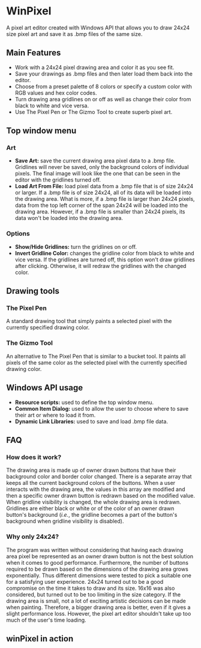 # WinPixel
A pixel art editor created with Windows API that allows you to draw 24x24 size pixel art and save it as .bmp files of the same size.
## Main Features
- Work with a 24x24 pixel drawing area and color it as you see fit.
- Save your drawings as .bmp files and then later load them back into the editor.
- Choose from a preset palette of 8 colors or specify a custom color with RGB values and hex color codes.
- Turn drawing area gridlines on or off as well as change their color from black to white and vice versa.
- Use The Pixel Pen or The Gizmo Tool to create superb pixel art.
## Top window menu
### Art
- **Save Art:** save the current drawing area pixel data to a .bmp file. Gridlines will never be saved, only the background colors of individual pixels. The final image will look like the one that can be seen in the editor with the gridlines turned off.
- **Load Art From File:** load pixel data from a .bmp file that is of size 24x24 or larger. If a .bmp file is of size 24x24, all of its data will be loaded into the drawing area. What is more, if a .bmp file is larger than 24x24 pixels, data from the top left corner of the span 24x24 will be loaded into the drawing area. However, if a .bmp file is smaller than 24x24 pixels, its data won't be loaded into the drawing area. 
### Options
- **Show/Hide Gridlines:** turn the gridlines on or off.
- **Invert Gridline Color:** changes the gridline color from black to white and vice versa. If the gridlines are turned off, this option won't draw gridlines after clicking. Otherwise, it will redraw the gridlines with the changed color.
## Drawing tools
### The Pixel Pen
A standard drawing tool that simply paints a selected pixel with the currently specified drawing color.
### The Gizmo Tool
An alternative to The Pixel Pen that is similar to a bucket tool. It paints all pixels of the same color as the selected pixel with the currently specified drawing color.
## Windows API usage
- **Resource scripts:** used to define the top window menu.
- **Common Item Dialog:** used to allow the user to choose where to save their art or where to load it from.
- **Dynamic Link Libraries:** used to save and load .bmp file data.
## FAQ
### How does it work?
The drawing area is made up of owner drawn buttons that have their background color and border color changed. There is a separate array that keeps all the current background colors of the buttons. When a user interacts with the drawing area, the values in this array are modified and then a specific owner drawn button is redrawn based on the modified value.  
When gridline visibility is changed, the whole drawing area is redrawn. Gridlines are either black or white or of the color of an owner drawn button's background (*i.e.*, the gridline becomes a part of the button's background when gridline visibility is disabled).
### Why only 24x24?
The program was written without considering that having each drawing area pixel be represented as an owner drawn button is not the best solution when it comes to good performance. Furthermore, the number of buttons required to be drawn based on the dimensions of the drawing area grows exponentially. Thus different dimensions were tested to pick a suitable one for a satisfying user experience. 24x24 turned out to be a good compromise on the time it takes to draw and its size. 16x16 was also considered, but turned out to be too limiting in the size category. If the drawing area is small, not a lot of exciting artistic decisions can be made when painting. Therefore, a bigger drawing area is better, even if it gives a slight performance loss. However, the pixel art editor shouldn't take up too much of the user's time loading.
## winPixel in action
